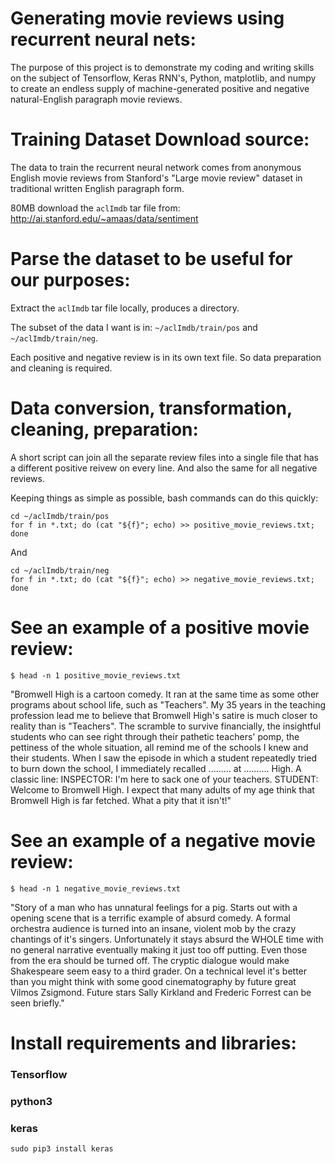 
# Generating movie reviews using recurrent neural nets:

The purpose of this project is to demonstrate my coding and writing skills on the subject of Tensorflow, Keras RNN's, Python, matplotlib, and numpy to create an endless supply of machine-generated positive and negative natural-English paragraph movie reviews.


# Training Dataset Download source:

The data to train the recurrent neural network comes from anonymous English movie reviews from Stanford's "Large movie review" dataset in traditional written English paragraph form.

80MB download the `aclImdb` tar file from: http://ai.stanford.edu/~amaas/data/sentiment

# Parse the dataset to be useful for our purposes: 

Extract the `aclImdb` tar file locally, produces a directory.

The subset of the data I want is in: `~/aclImdb/train/pos` and `~/aclImdb/train/neg`.

Each positive and negative review is in its own text file.  So data preparation and cleaning is required.

# Data conversion, transformation, cleaning, preparation:

A short script can join all the separate review files into a single file that has a different positive reivew on every line.  And also the same for all negative reviews.

Keeping things as simple as possible, bash commands can do this quickly:

    cd ~/aclImdb/train/pos
    for f in *.txt; do (cat "${f}"; echo) >> positive_movie_reviews.txt; done

And

    cd ~/aclImdb/train/neg
    for f in *.txt; do (cat "${f}"; echo) >> negative_movie_reviews.txt; done


# See an example of a positive movie review:

    $ head -n 1 positive_movie_reviews.txt

"Bromwell High is a cartoon comedy. It ran at the same time as some other programs about school life, such as "Teachers". My 35 years in the teaching profession lead me to believe that Bromwell High's satire is much closer to reality than is "Teachers". The scramble to survive financially, the insightful students who can see right through their pathetic teachers' pomp, the pettiness of the whole situation, all remind me of the schools I knew and their students. When I saw the episode in which a student repeatedly tried to burn down the school, I immediately recalled ......... at .......... High. A classic line: INSPECTOR: I'm here to sack one of your teachers. STUDENT: Welcome to Bromwell High. I expect that many adults of my age think that Bromwell High is far fetched. What a pity that it isn't!"



# See an example of a negative movie review:

    $ head -n 1 negative_movie_reviews.txt

"Story of a man who has unnatural feelings for a pig. Starts out with a opening scene that is a terrific example of absurd comedy. A formal orchestra audience is turned into an insane, violent mob by the crazy chantings of it's singers. Unfortunately it stays absurd the WHOLE time with no general narrative eventually making it just too off putting. Even those from the era should be turned off. The cryptic dialogue would make Shakespeare seem easy to a third grader. On a technical level it's better than you might think with some good cinematography by future great Vilmos Zsigmond. Future stars Sally Kirkland and Frederic Forrest can be seen briefly."


# Install requirements and libraries: 

### Tensorflow

### python3

### keras

    sudo pip3 install keras


